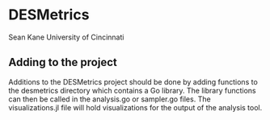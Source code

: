 # DESMetrics
Sean Kane
University of Cincinnati

## Adding to the project
Additions to the DESMetrics project should be done by adding functions to the desmetrics directory which contains a Go library. The library functions can then be called in the analysis.go or sampler.go files. The visualizations.jl file will hold visualizations for the output of the analysis tool.